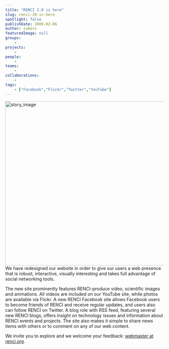 ```yaml
---
title: "RENCI 2.0 is here"
slug: renci-20-is-here
spotlight: false
publishDate: 2009-02-06
author: subers
featuredImage: null
groups:
    - 
projects:
    - 
people:
    - 
teams: 
    - 
collaborations:
    - 
tags:
    - ["Facebook","Flickr","Twitter","YouTube"]
---
```

<a href="http://www.renci.org/wp-content/uploads/2009/02/story_image.jpg"><img class="alignnone size-full wp-image-2398" title="story_image" src="http://www.renci.org/wp-content/uploads/2009/02/story_image.jpg" alt="story_image" width="630" height="522" />
</a>We have redesigned our website in order to give our users a web presence that is robust, interactive, visually interesting and takes full advantage of social networking tools.

The new site prominently features RENCI-produce video, scientific images and animations. All videos are included on our YouTube site, while photos are available via Flickr. A new RENCI Facebook site allows Facebook users to become friends of RENCI and receive regular updates, and users also can follow RENCI on Twitter. A blog role with RSS feed, featuring several new RENCI blogs, offers insight on technology issues and information about RENCI events and projects. The site also makes it simple to share news items with others or to comment on any of our web content.

We invite you to explore and we welcome your feedback: <a href="mailto:webmaster@renci.org">webmaster at renci.org</a>.
